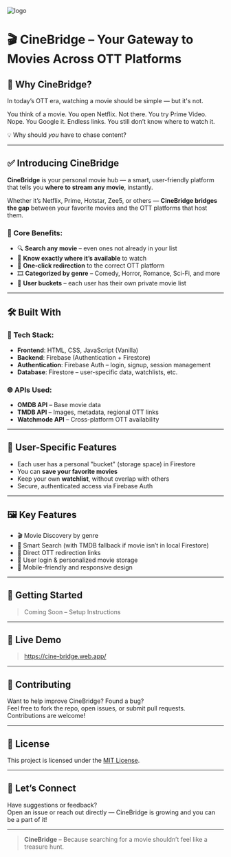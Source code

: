 ![logo](https://github.com/user-attachments/assets/5c9bc7a3-15bd-4c02-ab18-a4b2d7e56ab3)

# 🎬 CineBridge – Your Gateway to Movies Across OTT Platforms

## 🌟 Why CineBridge?

In today’s OTT era, watching a movie should be simple — but it's not.

You think of a movie. You open Netflix. Not there.
You try Prime Video. Nope.
You Google it. Endless links. You still don’t know where to watch it.

💡 Why should *you* have to chase content?

---

## ✅ Introducing CineBridge

**CineBridge** is your personal movie hub — a smart, user-friendly platform that tells you **where to stream any movie**, instantly.

Whether it’s Netflix, Prime, Hotstar, Zee5, or others — **CineBridge bridges the gap** between your favorite movies and the OTT platforms that host them.

### 🔑 Core Benefits:
- 🔍 **Search any movie** – even ones not already in your list
- 🎯 **Know exactly where it’s available** to watch
- 📲 **One-click redirection** to the correct OTT platform
- 🎞️ **Categorized by genre** – Comedy, Horror, Romance, Sci-Fi, and more
- 👤 **User buckets** – each user has their own private movie list

---

## 🛠️ Built With

### 🔧 Tech Stack:
- **Frontend**: HTML, CSS, JavaScript (Vanilla)
- **Backend**: Firebase (Authentication + Firestore)
- **Authentication**: Firebase Auth – login, signup, session management
- **Database**: Firestore – user-specific data, watchlists, etc.

### 🌐 APIs Used:
- **OMDB API** – Base movie data
- **TMDB API** – Images, metadata, regional OTT links
- **Watchmode API** – Cross-platform OTT availability

---

## 🔐 User-Specific Features

- Each user has a personal "bucket" (storage space) in Firestore
- You can **save your favorite movies**
- Keep your own **watchlist**, without overlap with others
- Secure, authenticated access via Firebase Auth

---

## 🖼️ Key Features

- 🎬 Movie Discovery by genre
- 🧠 Smart Search (with TMDB fallback if movie isn’t in local Firestore)
- 🔗 Direct OTT redirection links
- 👤 User login & personalized movie storage
- 📱 Mobile-friendly and responsive design

---

## 🚀 Getting Started

> Coming Soon – Setup Instructions

---

## 🔗 Live Demo
> https://cine-bridge.web.app/

---

## 🤝 Contributing

Want to help improve CineBridge? Found a bug?  
Feel free to fork the repo, open issues, or submit pull requests. Contributions are welcome!

---

## 📜 License
This project is licensed under the [MIT License](LICENSE).

---

## 💬 Let’s Connect

Have suggestions or feedback?  
Open an issue or reach out directly — CineBridge is growing and you can be a part of it!

---

> **CineBridge** – Because searching for a movie shouldn’t feel like a treasure hunt.

